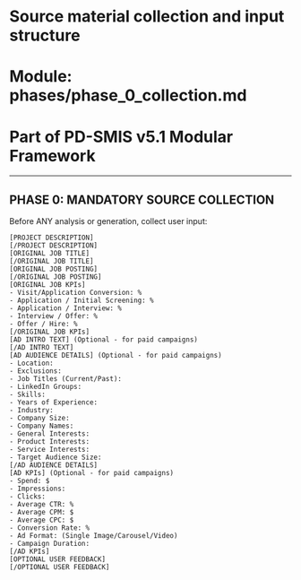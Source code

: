 # Source material collection and input structure
# Module: phases/phase_0_collection.md
# Part of PD-SMIS v5.1 Modular Framework

---

## PHASE 0: MANDATORY SOURCE COLLECTION
Before ANY analysis or generation, collect user input:

```
[PROJECT DESCRIPTION]
[/PROJECT DESCRIPTION]
[ORIGINAL JOB TITLE] 
[/ORIGINAL JOB TITLE]
[ORIGINAL JOB POSTING]
[/ORIGINAL JOB POSTING]
[ORIGINAL JOB KPIs]
- Visit/Application Conversion: %
- Application / Initial Screening: %
- Application / Interview: %
- Interview / Offer: %
- Offer / Hire: %
[/ORIGINAL JOB KPIs]
[AD INTRO TEXT] (Optional - for paid campaigns)
[/AD INTRO TEXT]
[AD AUDIENCE DETAILS] (Optional - for paid campaigns)
- Location:
- Exclusions:
- Job Titles (Current/Past):
- LinkedIn Groups:
- Skills:
- Years of Experience:
- Industry:
- Company Size:
- Company Names:
- General Interests:
- Product Interests:
- Service Interests:
- Target Audience Size:
[/AD AUDIENCE DETAILS]
[AD KPIs] (Optional - for paid campaigns)
- Spend: $
- Impressions:
- Clicks:
- Average CTR: %
- Average CPM: $
- Average CPC: $
- Conversion Rate: %
- Ad Format: (Single Image/Carousel/Video)
- Campaign Duration:
[/AD KPIs]
[OPTIONAL USER FEEDBACK] 
[/OPTIONAL USER FEEDBACK]
```